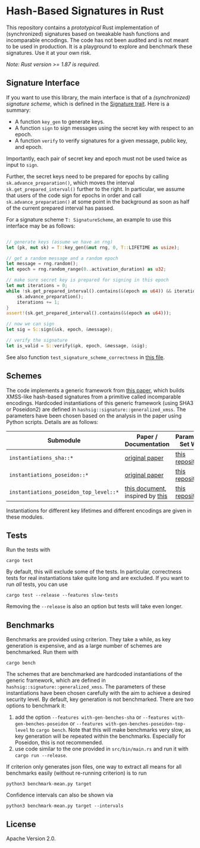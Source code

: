 # Hash-Based Signatures in Rust

This repository contains a *prototypical* Rust implementation of (synchronized) signatures based on tweakable hash functions and incomparable encodings.
The code has not been audited and is not meant to be used in production. It is a playground to explore and benchmark these signatures. Use it at your own risk.

*Note: Rust version >= 1.87 is required.*

## Signature Interface

If you want to use this library, the main interface is that of a *(synchronized) signature scheme*, which is defined in the [Signature trait](https://github.com/b-wagn/hash-sig/blob/main/src/signature.rs). Here is a summary:
- A function `key_gen` to generate keys.
- A function `sign` to sign messages using the secret key with respect to an epoch.
- A function `verify` to verify signatures for a given message, public key, and epoch.

Importantly, each pair of secret key and epoch must not be used twice as input to `sign`.

Further, the secret keys need to be prepared for epochs by calling `sk.advance_preparation()`, which moves the interval `sk.get_prepared_interval()` further to the right.
In particular, we assume that users of the code sign for epochs in order and call `sk.advance_preparation()` at some point in the background
as soon as half of the current prepared interval has passed.


For a signature scheme `T: SignatureScheme`, an example to use this interface may be as follows:
```rust

// generate keys (assume we have an rng)
let (pk, mut sk) = T::key_gen(&mut rng, 0, T::LIFETIME as usize);

// get a random message and a random epoch
let message = rng.random();
let epoch = rng.random_range(0..activation_duration) as u32;

// make sure secret key is prepared for signing in this epoch
let mut iterations = 0;
while !sk.get_prepared_interval().contains(&(epoch as u64)) && iterations < epoch {
    sk.advance_preparation();
    iterations += 1;
}
assert!(sk.get_prepared_interval().contains(&(epoch as u64)));

// now we can sign
let sig = S::sign(&sk, epoch, &message);

// verify the signature
let is_valid = S::verify(&pk, epoch, &message, &sig);
```

See also function `test_signature_scheme_correctness` in [this file](https://github.com/b-wagn/hash-sig/blob/main/src/signature.rs).

## Schemes
The code implements a generic framework from [this paper](https://eprint.iacr.org/2025/055.pdf), which builds XMSS-like hash-based signatures from a primitive called incomparable encodings.
Hardcoded instantiations of this generic framework (using SHA3 or Poseidon2) are defined in `hashsig::signature::generalized_xmss`.
The parameters have been chosen based on the analysis in the paper using Python scripts. Details are as follows:

| Submodule        | Paper / Documentation                                     | Parameters Set With     |
|---------------|-----------------------------------------------------------|--------------------------|
| `instantiations_sha::*`        | [original paper](https://eprint.iacr.org/2025/055.pdf)    | [this repository](https://github.com/b-wagn/hashsig-parameters)   |
| `instantiations_poseidon::*`   | [original paper](https://eprint.iacr.org/2025/055.pdf)    | [this repository](https://github.com/b-wagn/hashsig-parameters)   |
| `instantiations_poseidon_top_level::*`   | [this document](https://eprint.iacr.org/2025/1332), inspired by [this](https://eprint.iacr.org/2025/889.pdf)  | [this repository](https://github.com/b-wagn/hypercube-hashsig-parameters)   |

Instantiations for different key lifetimes and different encodings are given in these modules.

## Tests

Run the tests with

```
cargo test
```

By default, this will exclude some of the tests. In particular, correctness tests for real instantiations take quite long and are excluded.
If you want to run *all* tests, you can use

```
cargo test --release --features slow-tests
```

Removing the `--release` is also an option but tests will take even longer.

## Benchmarks

Benchmarks are provided using criterion.
They take a while, as key generation is expensive, and as a large number of schemes are benchmarked.
Run them with

```
cargo bench
```

The schemes that are benchmarked are hardcoded instantiations of the generic framework, which are defined in `hashsig::signature::generalized_xmss`.
The parameters of these instantiations have been chosen carefully with the aim to achieve a desired security level.
By default, key generation is not benchmarked. There are two options to benchmark it:
1. add the option `--features with-gen-benches-sha` or `--features with-gen-benches-poseidon` or `--features with-gen-benches-poseidon-top-level` to `cargo bench`. Note that this will make benchmarks very slow, as key generation will be repeated within the benchmarks. Especially for Poseidon, this is not recommended.
2. use code similar to the one provided in `src/bin/main.rs` and run it with `cargo run --release`.

If criterion only generates json files, one way to extract all means for all benchmarks easily (without re-running criterion) is to run

```
python3 benchmark-mean.py target
```

Confidence intervals can also be shown via

```
python3 benchmark-mean.py target --intervals
```

## License

Apache Version 2.0.
